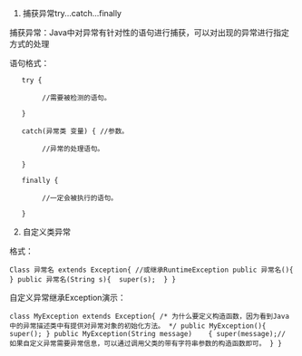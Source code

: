 1. 捕获异常try...catch...finally
   
捕获异常：Java中对异常有针对性的语句进行捕获，可以对出现的异常进行指定方式的处理
   
语句格式：
    
   
````
   try {
   
        //需要被检测的语句。
   
   }
   
   catch(异常类 变量) { //参数。
   
        //异常的处理语句。
   
   }
   
   finally {
   
        //一定会被执行的语句。
   
   }
````

2. 自定义类异常

格式：

``
Class 异常名 extends Exception{ //或继承RuntimeException
    public 异常名(){
}
    public 异常名(String s){ 
super(s); 
}
}
``

自定义异常继承Exception演示：

``
class MyException extends Exception{
    /*
    为什么要定义构造函数，因为看到Java中的异常描述类中有提供对异常对象的初始化方法。
    */
    public MyException(){
        super();
    }
    public MyException(String message)    {
        super(message);// 如果自定义异常需要异常信息，可以通过调用父类的带有字符串参数的构造函数即可。
    }
}
``